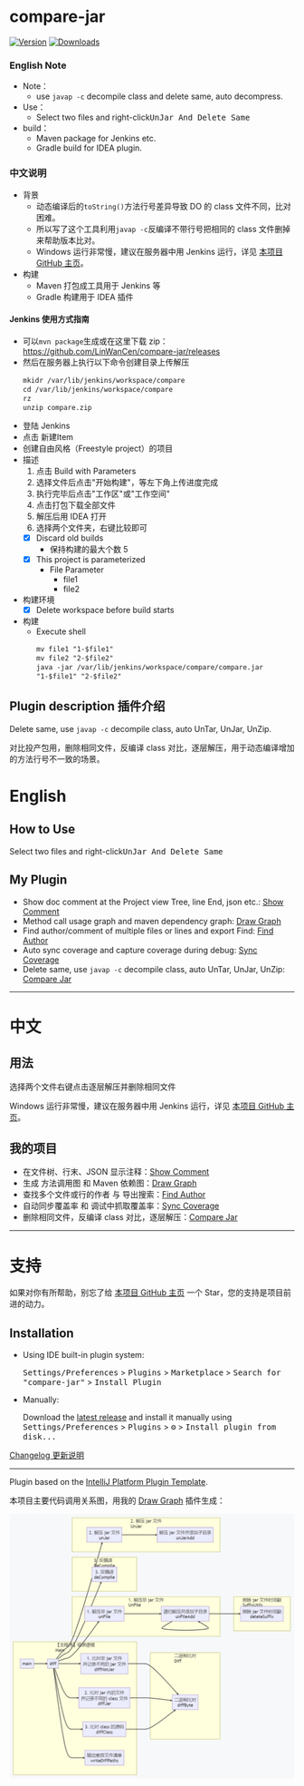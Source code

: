 # compare-jar

[![Version](https://img.shields.io/jetbrains/plugin/v/22356-compare-jar.svg)](https://plugins.jetbrains.com/plugin/22356-compare-jar)
[![Downloads](https://img.shields.io/jetbrains/plugin/d/22356-compare-jar.svg)](https://plugins.jetbrains.com/plugin/22356-compare-jar)

### English Note
- Note：
  - use `javap -c` decompile class and delete same, auto decompress.
- Use：
  - Select two files and right-click<kbd>UnJar And Delete Same</kbd>
- build：
  - Maven package for Jenkins etc.
  - Gradle build for IDEA plugin.

### 中文说明

- 背景
  - 动态编译后的`toString()`方法行号差异导致 DO 的 class 文件不同，比对困难。
  - 所以写了这个工具利用`javap -c`反编译不带行号把相同的 class 文件删掉来帮助版本比对。
  - Windows 运行非常慢，建议在服务器中用 Jenkins 运行，详见 [本项目 GitHub 主页][Compare Jar GitHub]。
- 构建
  - Maven 打包成工具用于 Jenkins 等
  - Gradle 构建用于 IDEA 插件

#### Jenkins 使用方式指南

- 可以`mvn package`生成或在这里下载 zip：https://github.com/LinWanCen/compare-jar/releases
- 然后在服务器上执行以下命令创建目录上传解压
  ```shell script
  mkidr /var/lib/jenkins/workspace/compare
  cd /var/lib/jenkins/workspace/compare
  rz
  unzip compare.zip
  ```
- 登陆 Jenkins
- 点击 新建Item
- 创建自由风格（Freestyle project）的项目
- 描述
  1. 点击 Build with Parameters
  2. 选择文件后点击"开始构建"，等左下角上传进度完成
  3. 执行完毕后点击"工作区"或"工作空间"
  4. 点击打包下载全部文件
  5. 解压后用 IDEA 打开
  6. 选择两个文件夹，右键比较即可
  - [x] Discard old builds
    - 保持构建的最大个数 5
  - [x] This project is parameterized
    - File Parameter
      - file1
      - file2
- 构建环境
  - [x] Delete workspace before build starts
- 构建
  - Execute shell
    ```shell script
    mv file1 "1-$file1"
    mv file2 "2-$file2"
    java -jar /var/lib/jenkins/workspace/compare/compare.jar "1-$file1" "2-$file2"
    ```

## Plugin description 插件介绍

<!-- Plugin description -->

Delete same, use `javap -c` decompile class, auto UnTar, UnJar, UnZip.

对比投产包用，删除相同文件，反编译 class 对比，逐层解压，用于动态编译增加的方法行号不一致的场景。
<br>

# English

## How to Use

Select two files and right-click<kbd>UnJar And Delete Same</kbd>

## My Plugin
- Show doc comment at the Project view Tree, line End, json etc.: [Show Comment]
- Method call usage graph and maven dependency graph: [Draw Graph]
- Find author/comment of multiple files or lines and export Find: [Find Author]
- Auto sync coverage and capture coverage during debug: [Sync Coverage]
- Delete same, use `javap -c` decompile class, auto UnTar, UnJar, UnZip: [Compare Jar]

---

# 中文

## 用法

选择两个文件右键点击<kbd>逐层解压并删除相同文件</kbd>

Windows 运行非常慢，建议在服务器中用 Jenkins 运行，详见 [本项目 GitHub 主页][Compare Jar GitHub]。

## 我的项目
- 在文件树、行末、JSON 显示注释：[Show Comment]
- 生成 方法调用图 和 Maven 依赖图：[Draw Graph]
- 查找多个文件或行的作者 与 导出搜索：[Find Author]
- 自动同步覆盖率 和 调试中抓取覆盖率：[Sync Coverage]
- 删除相同文件，反编译 class 对比，逐层解压：[Compare Jar]

---

# 支持

如果对你有所帮助，别忘了给 [本项目 GitHub 主页][Compare Jar GitHub] 一个 Star，您的支持是项目前进的动力。

[Show Comment]: https://plugins.jetbrains.com/plugin/18553-show-comment
[Draw Graph]: https://plugins.jetbrains.com/plugin/draw-graph
[Find Author]: https://plugins.jetbrains.com/plugin/20557-find-author
[Sync Coverage]: https://plugins.jetbrains.com/plugin/20780-sync-coverage
[Compare Jar]: https://plugins.jetbrains.com/plugin/22356-compare-jar
[Compare Jar GitHub]: https://github.com/LinWanCen/compare-jar

<!-- Plugin description end -->

## Installation

- Using IDE built-in plugin system:
  
  <kbd>Settings/Preferences</kbd> > <kbd>Plugins</kbd> > <kbd>Marketplace</kbd> > <kbd>Search for "compare-jar"</kbd> >
  <kbd>Install Plugin</kbd>
  
- Manually:

  Download the [latest release](https://github.com/LinWanCen/compare-jar/releases/latest) and install it manually using
  <kbd>Settings/Preferences</kbd> > <kbd>Plugins</kbd> > <kbd>⚙️</kbd> > <kbd>Install plugin from disk...</kbd>

[Changelog 更新说明](CHANGELOG.md)

---
Plugin based on the [IntelliJ Platform Plugin Template][template].

[template]: https://github.com/JetBrains/intellij-platform-plugin-template
[docs:plugin-description]: https://plugins.jetbrains.com/docs/intellij/plugin-user-experience.html#plugin-description-and-presentation


本项目主要代码调用关系图，用我的 [Draw Graph] 插件生成：

![调用关系图.png](src/main/java/io/github/linwancen/compare/调用关系图.png)
